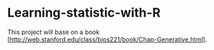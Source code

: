 # Learning-statistic-with-R
This project will base on a book [http://web.stanford.edu/class/bios221/book/Chap-Generative.html].

